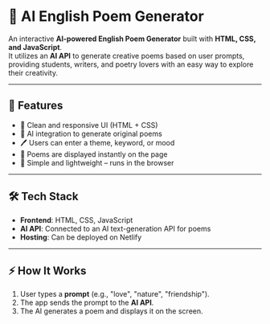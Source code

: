 # 📝 AI English Poem Generator

An interactive **AI-powered English Poem Generator** built with **HTML, CSS, and JavaScript**.  
It utilizes an **AI API** to generate creative poems based on user prompts, providing students, writers, and poetry lovers with an easy way to explore their creativity.

---

## 🚀 Features
- 🎨 Clean and responsive UI (HTML + CSS)  
- 🤖 AI integration to generate original poems  
- 🖊️ Users can enter a theme, keyword, or mood  
- 📜 Poems are displayed instantly on the page  
- 🔄 Simple and lightweight – runs in the browser  

---

## 🛠️ Tech Stack
- **Frontend**: HTML, CSS, JavaScript  
- **AI API**: Connected to an AI text-generation API for poems  
- **Hosting**: Can be deployed on Netlify
   
---

## ⚡ How It Works
1. User types a **prompt** (e.g., "love", "nature", "friendship").  
2. The app sends the prompt to the **AI API**.  
3. The AI generates a poem and displays it on the screen.  

